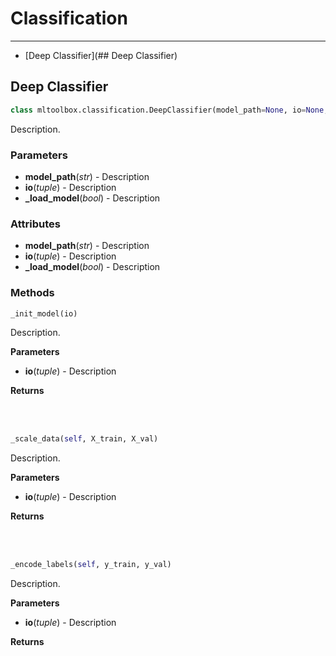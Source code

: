 # Classification
___

- [Deep Classifier](## Deep Classifier)

## Deep Classifier

```python
class mltoolbox.classification.DeepClassifier(model_path=None, io=None, _load_model=False)

```
Description.

 ### **Parameters** 
   - **model_path**(_str_) - Description
   - **io**(_tuple_) - Description
   - **_load_model**(_bool_) - Description


 ###  **Attributes** 
   - **model_path**(_str_) - Description
   - **io**(_tuple_) - Description
   - **_load_model**(_bool_) - Description

 ### **Methods** 
  
  

  ```python
  _init_model(io)

  ```
Description.

  **Parameters** 
   - **io**(_tuple_) - Description


  **Returns** 


<br><br>

  ```python
_scale_data(self, X_train, X_val)

```
Description.

  **Parameters** 
   - **io**(_tuple_) - Description


  **Returns** 


<br><br>

```python
_encode_labels(self, y_train, y_val)

```
Description.

  **Parameters** 
   - **io**(_tuple_) - Description


  **Returns** 
  

  <br><br>
